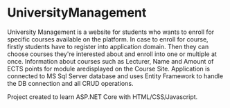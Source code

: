# UniversityManagement

University Management is a website for students who wants to enroll for specific courses available on the platform. In case to enroll for course, firstly students have to register
into application domain. Then they can choose courses they're interested about and enroll into one or multiple at once. Information about courses such as Lecturer, Name and Amount of ECTS points for module aredisplayed on the Course Site. Application is connected to MS Sql Server database and uses Entity Framework to handle the DB connection and all CRUD operations.

Project created to learn ASP.NET Core with HTML/CSS/Javascript.
